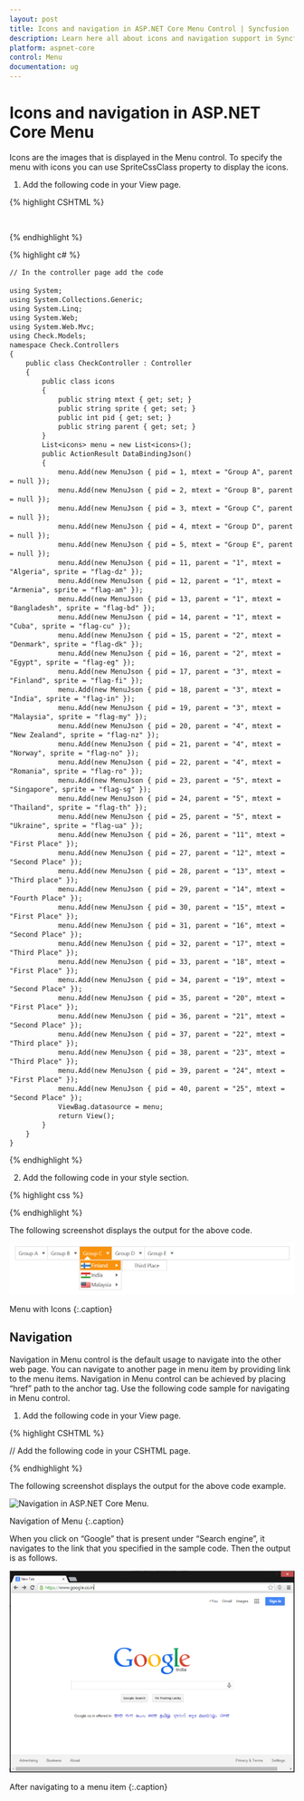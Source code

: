 ```yaml
---
layout: post
title: Icons and navigation in ASP.NET Core Menu Control | Syncfusion
description: Learn here all about icons and navigation support in Syncfusion ASP.NET Core Menu control, it's element's and more.
platform: aspnet-core
control: Menu
documentation: ug
---
```


# Icons and navigation in ASP.NET Core Menu

Icons are the images that is displayed in the Menu control. To specify the menu with icons you can use SpriteCssClass property to display the icons. 

1. Add the following code in your View page.

{% highlight CSHTML %}

<ej-Menu id="menujson" width="60%">
	<e-menu-fields dataSource="ViewBag.datasource" id="pid" text="mtext" parent-id="parent" sprite-css-class="sprite"></e-menu-fields>
</ej-Menu>
	
{% endhighlight %}

{% highlight c# %}

	// In the controller page add the code

	using System;
	using System.Collections.Generic;
	using System.Linq;
	using System.Web;
	using System.Web.Mvc;
	using Check.Models;
	namespace Check.Controllers
	{    
		public class CheckController : Controller
		{     
			public class icons 
			{  
				public string mtext { get; set; }
				public string sprite { get; set; }
				public int pid { get; set; }
				public string parent { get; set; }
			}    
			List<icons> menu = new List<icons>(); 
			public ActionResult DataBindingJson() 
			{
				menu.Add(new MenuJson { pid = 1, mtext = "Group A", parent = null }); 
				menu.Add(new MenuJson { pid = 2, mtext = "Group B", parent = null }); 
				menu.Add(new MenuJson { pid = 3, mtext = "Group C", parent = null });
				menu.Add(new MenuJson { pid = 4, mtext = "Group D", parent = null });
				menu.Add(new MenuJson { pid = 5, mtext = "Group E", parent = null }); 
				menu.Add(new MenuJson { pid = 11, parent = "1", mtext = "Algeria", sprite = "flag-dz" });
				menu.Add(new MenuJson { pid = 12, parent = "1", mtext = "Armenia", sprite = "flag-am" });
				menu.Add(new MenuJson { pid = 13, parent = "1", mtext = "Bangladesh", sprite = "flag-bd" }); 
				menu.Add(new MenuJson { pid = 14, parent = "1", mtext = "Cuba", sprite = "flag-cu" });  
				menu.Add(new MenuJson { pid = 15, parent = "2", mtext = "Denmark", sprite = "flag-dk" }); 
				menu.Add(new MenuJson { pid = 16, parent = "2", mtext = "Egypt", sprite = "flag-eg" });  
				menu.Add(new MenuJson { pid = 17, parent = "3", mtext = "Finland", sprite = "flag-fi" });
				menu.Add(new MenuJson { pid = 18, parent = "3", mtext = "India", sprite = "flag-in" }); 
				menu.Add(new MenuJson { pid = 19, parent = "3", mtext = "Malaysia", sprite = "flag-my" });
				menu.Add(new MenuJson { pid = 20, parent = "4", mtext = "New Zealand", sprite = "flag-nz" });
				menu.Add(new MenuJson { pid = 21, parent = "4", mtext = "Norway", sprite = "flag-no" });
				menu.Add(new MenuJson { pid = 22, parent = "4", mtext = "Romania", sprite = "flag-ro" });
				menu.Add(new MenuJson { pid = 23, parent = "5", mtext = "Singapore", sprite = "flag-sg" });
				menu.Add(new MenuJson { pid = 24, parent = "5", mtext = "Thailand", sprite = "flag-th" }); 
				menu.Add(new MenuJson { pid = 25, parent = "5", mtext = "Ukraine", sprite = "flag-ua" }); 
				menu.Add(new MenuJson { pid = 26, parent = "11", mtext = "First Place" });  
				menu.Add(new MenuJson { pid = 27, parent = "12", mtext = "Second Place" }); 
				menu.Add(new MenuJson { pid = 28, parent = "13", mtext = "Third place" }); 
				menu.Add(new MenuJson { pid = 29, parent = "14", mtext = "Fourth Place" }); 
				menu.Add(new MenuJson { pid = 30, parent = "15", mtext = "First Place" });  
				menu.Add(new MenuJson { pid = 31, parent = "16", mtext = "Second Place" }); 
				menu.Add(new MenuJson { pid = 32, parent = "17", mtext = "Third Place" }); 
				menu.Add(new MenuJson { pid = 33, parent = "18", mtext = "First Place" }); 
				menu.Add(new MenuJson { pid = 34, parent = "19", mtext = "Second Place" }); 
				menu.Add(new MenuJson { pid = 35, parent = "20", mtext = "First Place" }); 
				menu.Add(new MenuJson { pid = 36, parent = "21", mtext = "Second Place" });
				menu.Add(new MenuJson { pid = 37, parent = "22", mtext = "Third place" }); 
				menu.Add(new MenuJson { pid = 38, parent = "23", mtext = "Third Place" }); 
				menu.Add(new MenuJson { pid = 39, parent = "24", mtext = "First Place" }); 
				menu.Add(new MenuJson { pid = 40, parent = "25", mtext = "Second Place" });
				ViewBag.datasource = menu; 
				return View();  
			} 
		}
	} 

{% endhighlight %}

2. Add the following code in your style section.

{% highlight css %}

<style type="text/css">
  #menujson {
            margin-left: 50px;
        }
        .e-menu li > ul > li > a {
            padding: 3px 24px 3px 35px;
        }
        [class^="flag-"],
        [class*="flag-"] {
            background-image: url("../Content/images/spriteimage.png");
            height: 14px;
            left: 2px;
            top: 4px;
            width: 24px;
        }
        .flag-am {background-position: -25px 0;}
        .flag-bd {background-position: -75px 0;}
        .flag-cu {background-position: -25px -15px;}
        .flag-dk {background-position: -50px -15px;}
        .flag-dz {background-position: -75px -15px;}
        .flag-eg {background-position: -125px -15px;}
        .flag-fi {background-position: -25px -30px;}
        .flag-id {background-position: -100px -30px;}
        .flag-in {background-position: -125px -30px;}
        .flag-my {background-position: -25px -45px;}
        .flag-no {background-position: -75px -45px;}
        .flag-nz {background-position: -100px -45px;}
        .flag-pl {background-position: -125px -45px;}
        .flag-ro {background-position: -50px -60px;}
</style>

{% endhighlight %}

The following screenshot displays the output for the above code.                                                                                                       

![Icons in ASP.NET Core Menu.](icons-and-navigation_images/aspnet-core-menu-icons.png)

Menu with Icons
{:.caption}

## Navigation

Navigation in Menu control is the default usage to navigate into the other web page. You can navigate to another page in menu item by providing link to the menu items. Navigation in Menu control can be achieved by placing “href” path to the anchor tag. Use the following code sample for navigating in Menu control.

1. Add the following code in your View page.

{% highlight CSHTML %}

// Add the following code in your CSHTML page.

<ej-menu id="weblink" width="60%">
<e-menu-items>
<e-menu-item id="searchengine" text="Search engine">
	<e-menu-child-items>
		<e-menu-child-item text="Bing" url="http://www.bing.com/"></e-menu-child-item>
		<e-menu-child-item text="Google" url="https://www.google.co.in/"></e-menu-child-item>
		<e-menu-child-item text="Yahoo" url="https://in.yahoo.com/"></e-menu-child-item>
		<e-menu-child-item text="Rediff" url="http://www.rediff.com/"></e-menu-child-item>
	</e-menu-child-items>
</e-menu-item>
	<e-menu-item text="All things digital" url="http://allthingsd.com/"></e-menu-item>
	<e-menu-item url="" text="Electronics">
		<e-menu-child-items>
			<e-menu-child-item text="Engadget" url="http://www.engadget.com/"></e-menu-child-item>
			<e-menu-child-item text="Electronista" url="http://www.electronista.com/"></e-menu-child-item>
			<e-menu-child-item text="Gearlog" url="http://www.gearlog.com/"></e-menu-child-item>
		</e-menu-child-items>
	</e-menu-item>
	<e-menu-item text="Center networks" url="http://www.centernetworks.com/"></e-menu-item>
	<e-menu-item text="Web pronews" url="http://www.webpronews.com/"></e-menu-item>
	</e-menu-items>
</ej-menu>

{% endhighlight %}

The following screenshot displays the output for the above code example.            

![Navigation in ASP.NET Core Menu.](1cons-and-navigation_images/aspnet-core-menu-navigation.png)

Navigation of Menu
{:.caption}

When you click on “Google” that is present under “Search engine”, it navigates to the link that you specified in the sample code. Then the output is as follows.

![Items in ASP.NET Core Menu.](icons-and-navigation_images/aspnet-core-menu-items.png)

After navigating to a menu item
{:.caption}